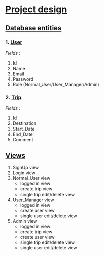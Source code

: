 # <u>Project design</u>

## <u>Database entities</u>

### 1. <u>User</u>

_Fields_ :

1. Id
2. Name
3. Email
4. Password
5. Role (Normal_User/User_Manager/Admin)

### 2. <u>Trip</u>

_Fields_ :

1. Id
2. Destination
3. Start_Date
4. End_Date
5. Comment

## <u>Views</u>

1. SignUp view
2. Login view
3. Normal_User view
   - logged in view
   - create trip view
   - single trip edit/delete view
4. User_Manager view
   - logged in view
   - create user view
   - single user edit/delete view
5. Admin view
   - logged in view
   - create trip view
   - create user view
   - single trip edit/delete view
   - single user edit/delete view
